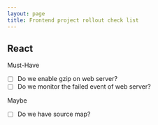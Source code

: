 ```yaml
---
layout: page
title: Frontend project rollout check list
---
```


## React

Must-Have

- [ ] Do we enable gzip on web server?
- [ ] Do we monitor the failed event of web server?

Maybe

- [ ] Do we have source map?